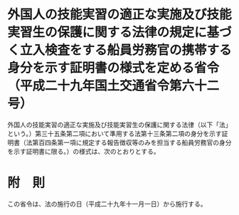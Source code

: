 # 外国人の技能実習の適正な実施及び技能実習生の保護に関する法律の規定に基づく立入検査をする船員労務官の携帯する身分を示す証明書の様式を定める省令（平成二十九年国土交通省令第六十二号）
外国人の技能実習の適正な実施及び技能実習生の保護に関する法律（以下「法」という。）第三十五条第二項において準用する法第十三条第二項の身分を示す証明書（法第百四条第一項に規定する報告徴収等のみを担当する船員労務官の身分を示す証明書に限る。）の様式は、次のとおりとする。
# 附　則
この省令は、法の施行の日（平成二十九年十一月一日）から施行する。
